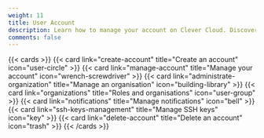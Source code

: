 ```yaml
---
weight: 11
title: User Account
description: Learn how to manage your account on Clever Cloud. Discover detailed instructions for account creation, organisation administration, and more in our PaaS platform.
comments: false
---
```


{{< cards >}}
  {{< card link="create-account" title="Create an account" icon="user-circle" >}}
  {{< card link="manage-account" title="Manage your account" icon="wrench-screwdriver" >}}
  {{< card link="administrate-organization" title="Manage an organisation" icon="building-library" >}}
  {{< card link="organizations" title="Roles and organisations" icon="user-group" >}}
  {{< card link="notifications" title="Manage notifications" icon="bell" >}}
  {{< card link="ssh-keys-management" title="Manage SSH keys" icon="key" >}}
  {{< card link="delete-account" title="Delete an account" icon="trash" >}}
{{< /cards >}}
